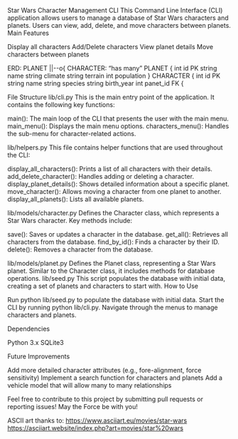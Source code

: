 Star Wars Character Management CLI
This Command Line Interface (CLI) application allows users to manage a database of Star Wars characters and planets. Users can view, add, delete, and move characters between planets.
Main Features

Display all characters
Add/Delete characters
View planet details
Move characters between planets

ERD:
PLANET ||--o{ CHARACTER: “has many”
PLANET {
int id PK
string name
string climate
string terrain
int population
}
CHARACTER {
int id PK
string name
string species
string birth_year
int panet_id FK
{

File Structure
lib/cli.py
This is the main entry point of the application. It contains the following key functions:

main(): The main loop of the CLI that presents the user with the main menu.
main_menu(): Displays the main menu options.
characters_menu(): Handles the sub-menu for character-related actions.

lib/helpers.py
This file contains helper functions that are used throughout the CLI:

display_all_characters(): Prints a list of all characters with their details.
add_delete_character(): Handles adding or deleting a character.
display_planet_details(): Shows detailed information about a specific planet.
move_character(): Allows moving a character from one planet to another.
display_all_planets(): Lists all available planets.

lib/models/character.py
Defines the Character class, which represents a Star Wars character. Key methods include:

save(): Saves or updates a character in the database.
get_all(): Retrieves all characters from the database.
find_by_id(): Finds a character by their ID.
delete(): Removes a character from the database.

lib/models/planet.py
Defines the Planet class, representing a Star Wars planet. Similar to the Character class, it includes methods for database operations.
lib/seed.py
This script populates the database with initial data, creating a set of planets and characters to start with.
How to Use

Run python lib/seed.py to populate the database with initial data.
Start the CLI by running python lib/cli.py.
Navigate through the menus to manage characters and planets.

Dependencies

Python 3.x
SQLite3

Future Improvements

Add more detailed character attributes (e.g., fore-alignment, force sensitivity)
Implement a search function for characters and planets
Add a vehicle model that will allow many to many relationships

Feel free to contribute to this project by submitting pull requests or reporting issues!
May the Force be with you!

ASCII art thanks to:
https://www.asciiart.eu/movies/star-wars
https://asciiart.website/index.php?art=movies/star%20wars


<!-- # Phase 3 CLI+ORM Project Template

## Learning Goals

- Discuss the basic directory structure of a CLI.
- Outline the first steps in building a CLI.

---

## Introduction

You now have a basic idea of what constitutes a CLI. Fork and clone this lesson
for a project template for your CLI.

Take a look at the directory structure:

```console
.
├── Pipfile
├── Pipfile.lock
├── README.md
└── lib
    ├── models
    │   ├── __init__.py
    │   └── model_1.py
    ├── cli.py
    ├── debug.py
    └── helpers.py
```

Note: The directory also includes two files named `CONTRIBUTING.md` and
`LICENSE.md` that are specific to Flatiron's curriculum. You can disregard or
delete the files if you want.

---

## Generating Your Environment

You might have noticed in the file structure- there's already a Pipfile!

Install any additional dependencies you know you'll need for your project by
adding them to the `Pipfile`. Then run the commands:

```console
pipenv install
pipenv shell
```

---

## Generating Your CLI

A CLI is, simply put, an interactive script and prompts the user and performs
operations based on user input.

The project template has a sample CLI in `lib/cli.py` that looks like this:

```py
# lib/cli.py

from helpers import (
    exit_program,
    helper_1
)


def main():
    while True:
        menu()
        choice = input("> ")
        if choice == "0":
            exit_program()
        elif choice == "1":
            helper_1()
        else:
            print("Invalid choice")


def menu():
    print("Please select an option:")
    print("0. Exit the program")
    print("1. Some useful function")


if __name__ == "__main__":
    main()
```

The helper functions are located in `lib/helpers.py`:

```py
# lib/helpers.py

def helper_1():
    print("Performing useful function#1.")


def exit_program():
    print("Goodbye!")
    exit()
```

You can run the template CLI with `python lib/cli.py`, or include the shebang
and make it executable with `chmod +x`. The template CLI will ask for input, do
some work, and accomplish some sort of task.

Past that, CLIs can be whatever you'd like, as long as you follow the project
requirements.

Of course, you will update `lib/cli.py` with prompts that are appropriate for
your application, and you will update `lib/helpers.py` to replace `helper_1()`
with a useful function based on the specific problem domain you decide to
implement, along with adding other helper functions to the module.

In the `lib/models` folder, you should rename `model_1.py` with the name of a
data model class from your specific problem domain, and add other classes to the
folder as needed. The file `lib/models/__init__.py` has been initialized to
create the necessary database constants. You need to add import statements to
the various data model classes in order to use the database constants.

You are also welcome to implement a different module and directory structure.
However, your project should be well organized, modular, and follow the design
principal of separation of concerns, which means you should separate code
related to:

- User interface
- Data persistence
- Problem domain rules and logic

---

## Updating README.md

`README.md` is a Markdown file that should describe your project. You will
replace the contents of this `README.md` file with a description of **your**
actual project.

Markdown is not a language that we cover in Flatiron's Software Engineering
curriculum, but it's not a particularly difficult language to learn (if you've
ever left a comment on Reddit, you might already know the basics). Refer to the
cheat sheet in this assignments's resources for a basic guide to Markdown.

### What Goes into a README?

This README serves as a template. Replace the contents of this file to describe
the important files in your project and describe what they do. Each Python file
that you edit should get at least a paragraph, and each function should be
described with a sentence or two.

Describe your actual CLI script first, and with a good level of detail. The rest
should be ordered by importance to the user. (Probably functions next, then
models.)

Screenshots and links to resources that you used throughout are also useful to
users and collaborators, but a little more syntactically complicated. Only add
these in if you're feeling comfortable with Markdown.

---

## Conclusion

A lot of work goes into a good CLI, but it all relies on concepts that you've
practiced quite a bit by now. Hopefully this template and guide will get you off
to a good start with your Phase 3 Project.

Happy coding!

---

## Resources

- [Markdown Cheat Sheet](https://www.markdownguide.org/cheat-sheet/) -->
